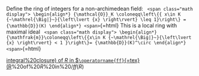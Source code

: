 












Define the ring of integers for a non-archimedean field: `
<span class="math display">
\begin{align*}
{\mathcal{O}}_K \coloneqq\left\{{ x\in K {~\mathrel{\Big|}~}{\left\lvert {x} \right\rvert} \leq 1}\right\} = {\mathbb{D}}(K)
\end{align*}
<span>`{=html} This is a local ring with maximal ideal `
<span class="math display">
\begin{align*}
{\mathfrak{m}}\coloneqq\left\{{x\in K {~\mathrel{\Big|}~}{\left\lvert {x} \right\rvert} < 1 }\right\}= {\mathbb{D}}(K)^\circ
\end{align*}
<span>`{=html}

[integral%20closure) of $R$ in \$`\operatorname{ff}`{=tex}(R](integral%20closure)%20of%20$R$%20in%20$/ff(R)$
